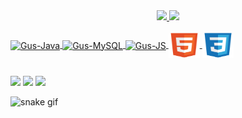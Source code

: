 
<div align="center">
   <a href="https://github.com/goulartgusta">
   <img height="180em" src="https://github-readme-stats.vercel.app/api?username=goulartgusta&show_icons=false&theme=codeSTACKr&include_all_commits=true&count_private=true"/>
  <img height="180em" src="https://github-readme-stats.vercel.app/api/top-langs/?username=goulartgusta&layout=compact&langs_count=7&theme=codeSTACKr"/>
    
</div>
  <div style="display: inline_block"><br>
    <img align="center" alt="Gus-Java" height="40" width="50" src="https://cdn.jsdelivr.net/gh/devicons/devicon/icons/java/java-original.svg" />
  <img align="center" alt="Gus-MySQL" height="40" width="50" src="https://cdn.jsdelivr.net/gh/devicons/devicon/icons/mysql/mysql-original.svg" />
  <img align="center" alt="Gus-JS" height="40" width="50" src="https://cdn.jsdelivr.net/gh/devicons/devicon/icons/javascript/javascript-original.svg" />
  <img align="center" alt="Gus-HTML" height="40" width="50" src="https://raw.githubusercontent.com/devicons/devicon/master/icons/html5/html5-original.svg">
  <img align="center" alt="Gus-CSS" height="40" width="50" src="https://raw.githubusercontent.com/devicons/devicon/master/icons/css3/css3-original.svg">



</div>
  
  ##
  
  <div> 
  
  <a href="https://discord.gg/gustavo goulart#7491" target="_blank"><img src="https://img.shields.io/badge/Discord-7289DA?style=for-the-badge&logo=discord&logoColor=white" target="_blank"></a> 
  <a href = "mailto:contatogoulartgusta9@gmail.com"><img src="https://img.shields.io/badge/Gmail-D14836?style=for-the-badge&logo=gmail&logoColor=white" target="_blank"></a>
  <a href="https://www.linkedin.com/in/gustavo-goulart-de-souza-a459ba234" target="_blank"><img src="https://img.shields.io/badge/-LinkedIn-%230077B5?style=for-the-badge&logo=linkedin&logoColor=white" target="_blank"></a> 
</div>

   ![snake gif](https://github.com/goulartgusta/goulartgusta/blob/output/github-contribution-grid-snake.svg)
